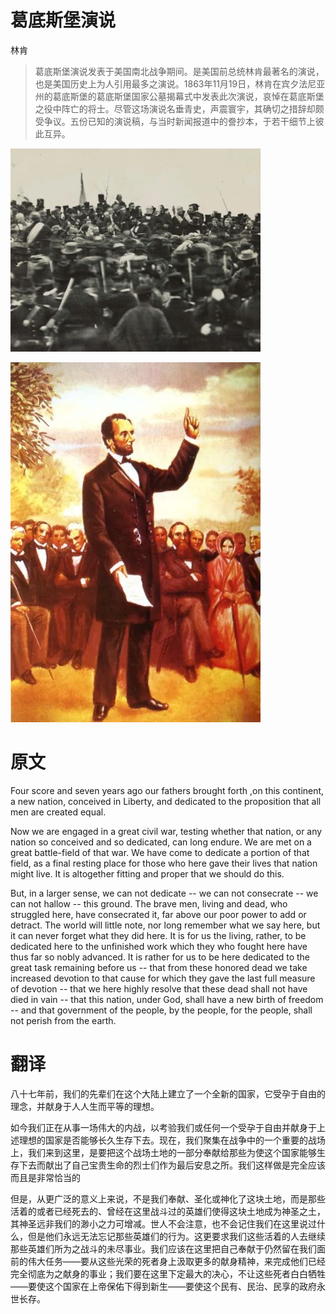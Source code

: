 # 葛底斯堡演说

林肯

> 葛底斯堡演说发表于美国南北战争期间。是美国前总统林肯最著名的演说，也是美国历史上为人引用最多之演说。1863年11月19日，林肯在宾夕法尼亚州的葛底斯堡的葛底斯堡国家公墓揭幕式中发表此次演说，哀悼在葛底斯堡之役中阵亡的将士。尽管这场演说名垂青史，声震寰宇，其确切之措辞却颇受争议。五份已知的演说稿，与当时新闻报道中的誊抄本，于若干细节上彼此互异。

![](../../../../image/2024/11/631119-1.jpg)

![](../../../../image/2024/11/631119-2.jpg)

# 原文

Four score and seven years ago our fathers brought forth ,on this continent, a new nation, conceived in Liberty, and dedicated to the proposition that all men are created equal.

Now we are engaged in a great civil war, testing whether that nation, or any nation so conceived and so dedicated, can long endure. We are met on a great battle-field of that war. We have come to dedicate a portion of that field, as a final resting place for those who here gave their lives that nation might live. It is altogether fitting and proper that we should do this.

But, in a larger sense, we can not dedicate -- we can not consecrate -- we can not hallow -- this ground. The brave men, living and dead, who struggled here, have consecrated it, far above our poor power to add or detract. The world will little note, nor long remember what we say here, but it can never forget what they did here. It is for us the living, rather, to be dedicated here to the unfinished work which they who fought here have thus far so nobly advanced. It is rather for us to be here dedicated to the great task remaining before us -- that from these honored dead we take increased devotion to that cause for which they gave the last full measure of devotion -- that we here highly resolve that these dead shall not have died in vain -- that this nation, under God, shall have a new birth of freedom -- and that government of the people, by the people, for the people, shall not perish from the earth.

# 翻译

八十七年前，我们的先辈们在这个大陆上建立了一个全新的国家，它受孕于自由的理念，并献身于人人生而平等的理想。

如今我们正在从事一场伟大的内战，以考验我们或任何一个受孕于自由并献身于上述理想的国家是否能够长久生存下去。现在，我们聚集在战争中的一个重要的战场上，我们来到这里，是要把这个战场土地的一部分奉献给那些为使这个国家能够生存下去而献出了自己宝贵生命的烈士们作为最后安息之所。我们这样做是完全应该而且是非常恰当的

但是，从更广泛的意义上来说，不是我们奉献、圣化或神化了这块土地，而是那些活着的或者已经死去的、曾经在这里战斗过的英雄们使得这块土地成为神圣之土，其神圣远非我们的渺小之力可增减。世人不会注意，也不会记住我们在这里说过什么，但是他们永远无法忘记那些英雄们的行为。这更要求我们这些活着的人去继续那些英雄们所为之战斗的未尽事业。我们应该在这里把自己奉献于仍然留在我们面前的伟大任务——要从这些光荣的死者身上汲取更多的献身精神，来完成他们已经完全彻底为之献身的事业；我们要在这里下定最大的决心，不让这些死者白白牺牲——要使这个国家在上帝保佑下得到新生——要使这个民有、民治、民享的政府永世长存。
